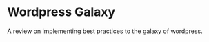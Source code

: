 Wordpress Galaxy
================
A review on implementing best practices to the galaxy of wordpress.
